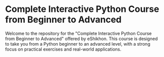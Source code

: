 # Complete Interactive Python Course from Beginner to Advanced

Welcome to the repository for the "Complete Interactive Python Course from Beginner to Advanced" offered by eShikhon. This course is designed to take you from a Python beginner to an advanced level, with a strong focus on practical exercises and real-world applications.
